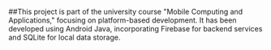 ##This project is part of the university course "Mobile Computing and Applications," focusing on platform-based development. It has been developed using Android Java, incorporating Firebase for backend services and SQLite for local data storage.
